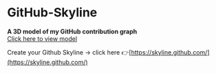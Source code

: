 # GitHub-Skyline
**A 3D model of my GitHub contribution graph**
<br>
[Click here to view model](https://github.com/arwazkhan189/GitHub-Skyline/blob/main/arwazkhan189-2020.stl)

Create your Github Skyline -> click here 👉[https://skyline.github.com/](https://skyline.github.com/)
